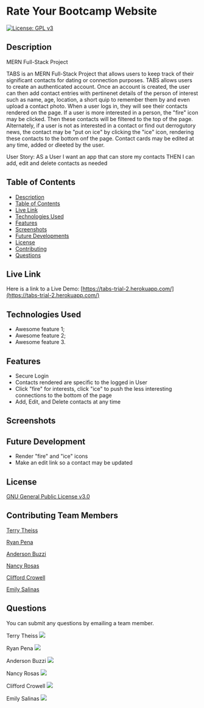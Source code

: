 # Rate Your Bootcamp Website

[![License: GPL v3](https://img.shields.io/badge/License-GPLv3-blue.svg)](https://www.gnu.org/licenses/gpl-3.0)

## Description

MERN Full-Stack Project

TABS is an MERN Full-Stack Project that allows users to keep track of their significant contacts for dating or connection purposes. TABS allows users to create an authenticated account. Once an account is created, the user can then add contact entries with pertinenet details of the person of interest such as name, age, location, a short quip to remember them by and even upload a contact photo. When a user logs in, they will see their contacts rendered on the page. If a user is more interested in a person, the "fire" icon may be clicked. Then these contacts will be filtered to the top of the page. Alternately, if a user is not as interested in a contact or find out derrogutory news, the contact may be "put on ice" by clicking the "ice" icon, rendering these contacts to the bottom onf the page. Contact cards may be edited at any time, added or dleeted by the user.

User Story:
AS a User
I want an app that can store my contacts
THEN I can add, edit and delete contacts as needed

## Table of Contents

- [Description](#description)
- [Table of Contents](#table-of-contents)
- [Live Link](#live-link)
- [Technologies Used](#technologies)
- [Features](#features)
- [Screenshots](#screenshots)
- [Future Developments](#futuredev)
- [License](#license)
- [Contributing](#contributing)
- [Questions](#questions)

## Live Link

Here is a link to a Live Demo: [https://tabs-trial-2.herokuapp.com/](https://tabs-trial-2.herokuapp.com/)

## Technologies Used

- Awesome feature 1;
- Awesome feature 2;
- Awesome feature 3.

## Features

- Secure Login
- Contacts rendered are specific to the logged in User
- Click "fire" for interests, click "ice" to push the less interesting connections to the bottom of the page
- Add, Edit, and Delete contacts at any time

## Screenshots

## Future Development

- Render "fire" and "ice" icons
- Make an edit link so a contact may be updated

## License

[GNU General Public License v3.0](https://www.gnu.org/licenses/gpl-3.0)

## Contributing Team Members

[Terry Theiss](https://github.com/ttheis1611)

[Ryan Pena](https://github.com/ryanspena)

[Anderson Buzzi](https://github.com/andybuzzi)

[Nancy Rosas](https://github.com/nancyrosas0)

[Clifford Crowell](https://github.com/cliffybar)

[Emily Salinas](https://github.com/Emilyrh1058)

## Questions

You can submit any questions by emailing a team member.

Terry Theiss <a href="mailto:tltheis@prodigy.net?"><img src="https://img.shields.io/badge/gmail-%23DD0031.svg?&style=for-the-badge&logo=gmail&logoColor=white"/></a>

Ryan Pena <a href="mailto:ryanspena@gmail.com?"><img src="https://img.shields.io/badge/gmail-%23DD0031.svg?&style=for-the-badge&logo=gmail&logoColor=white"/></a>

Anderson Buzzi <a href="mailto:andibuzzi@gmail.com?"><img src="https://img.shields.io/badge/gmail-%23DD0031.svg?&style=for-the-badge&logo=gmail&logoColor=white"/></a>

Nancy Rosas <a href="mailto:nancyrosas0@gmail.com?"><img src="https://img.shields.io/badge/gmail-%23DD0031.svg?&style=for-the-badge&logo=gmail&logoColor=white"/></a>

Clifford Crowell <a href="mailto:crowellclifford@utexas.edu?"><img src="https://img.shields.io/badge/gmail-%23DD0031.svg?&style=for-the-badge&logo=gmail&logoColor=white"/></a>

Emily Salinas <a href="mailto:emilyrh1058@gmail.com?"><img src="https://img.shields.io/badge/gmail-%23DD0031.svg?&style=for-the-badge&logo=gmail&logoColor=white"/></a>
